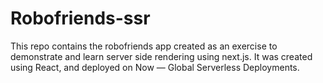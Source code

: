 # Robofriends-ssr
This repo contains the robofriends app created as an exercise to demonstrate and learn server side rendering using next.js.
It was created using React, and deployed on Now — Global Serverless Deployments.
